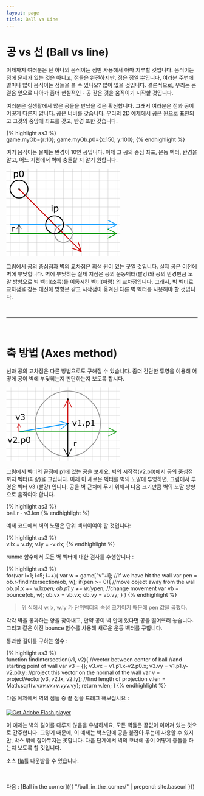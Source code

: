```yaml
---
layout: page
title: Ball vs Line
---
```


# 공 vs 선 (Ball vs line)

이제까지 여러분은 단 하나의 움직이는 점만 사용해서 아마 지루할 것입니다.  움직이는 점에 문제가 있는 것은 아니고, 점들은 완전하지만, 점은 점일 뿐입니다, 여러분 주변에 얼마나 많이 움직이는 점들을 볼 수 있나요? 많이 없을 것입니다. 결론적으로, 우리는 큰 걸음 앞으로 나아가 좀더 현실적인 - 공 같은 것을 움직이기 시작할 것입니다.

여러분은 실생활에서 많은 공들을 만났을 것은 확신합니다. 그래서 여러분은 점과 공이 어떻게 다른지 압니다. 공은 너비를 갖습니다. 우리의 2D 예제에서 공은 원으로 표현되고 그것의 중앙에 좌표를 갖고, 반경 또한 갖습니다.

{% highlight as3 %}  
game.myOb={r:10};
game.myOb.p0={x:150, y:100};
{% endhighlight %}

여기 움직이는 물체는 반경이 10인 공입니다. 이제 그 공의 중심 좌표, 운동 벡터, 반경을 알고, 어느 지점에서 벽에 충돌할 지 알기 원합니다.

![Alt 벽 벡터와 공의 교차](../img/tut07_1.gif)

그림에서 공의 중심점과 벽의 교차점은 회색 원이 있는 곳일 것입니다. 실제 공은 이전에 벽에 부딪힙니다. 벽에 부딪히는 실제 지점은 공의 운동벡터(빨강)와 공의 반경만큼 노말 방향으로 벽 벡터(초록)를 이동시킨 벡터(파랑) 의 교차점입니다. 그래서, 벽 벡터로 교차점을 찾는 대신에 방향은 같고 시작점이 옮겨진 다른 벽 벡터를 사용해야 할 것입니다.

<br>

----

<br>

# 축 방법 (Axes method)

선과 공의 교차점은 다른 방법으로도 구해질 수 있습니다. 좀더 간단한 투영을 이용해 어떻게 공이 벽에 부딪히는지 판단하는지 보도록 합시다.


![Alt 축 방법](../img/tut07_2.gif)

그림에서 벡터의 끝점에 p1에 있는 공을 보세요. 벽의 시작점(v2.p0)에서 공의 중심점까지 벡터(파랑)을 그립니다. 이제 이 새로운 벡터를 벽의 노말에 투영하면, 그림에서 투영은 벡터 v3 (빨강) 입니다. 공을 벽 근처에 두기 위해서 다음 크기만큼 벽의 노말 방향으로 움직여야 합니다.

{% highlight as3 %}  
ball.r - v3.len
{% endhighlight %}

예제 코드에서 벽의 노말은 단위 벡터이여야 할 것입니다:

{% highlight as3 %}  
v.lx = v.dy;
v.ly = -v.dx;
{% endhighlight %}

runme 함수에서 모든 벽 벡터에 대한 검사를 수행합니다 :

{% highlight as3 %}  
for(var i=1; i<5; i++){
  var w = game["v"+i];
  //if we have hit the wall
  var pen = ob.r-findIntersection(ob, w);
  if(pen >= 0){
    //move object away from the wall
    ob.p1.x += w.lx*pen;
    ob.p1.y += w.ly*pen;
    //change movement
    var vb = bounce(ob, w);
    ob.vx = vb.vx;
    ob.vy = vb.vy;
  }
}
{% endhighlight %}


> 위 식에서 w.lx, w.ly 가 단위벡터의 속성 크기이기 때문에 pen 값을 곱했다.

각각 벽을 통과하는 양을 찾아내고, 만약 공이 벽 안에 있다면 공을 떨어뜨려 놓습니다. 그리고 같은 이전 bounce 함수를 사용해 새로운 운동 벡터를 구합니다.

통과한 길이를 구하는 함수 :

{% highlight as3 %}  
function findIntersection(v1, v2){
  //vector between center of ball
  //and starting point of wall
  var v3 = {};
  v3.vx = v1.p1.x-v2.p0.x;
  v3.vy = v1.p1.y-v2.p0.y;
  //project this vector on the normal of the wall
  var v = projectVector(v3, v2.lx, v2.ly);
  //find length of projection
  v.len = Math.sqrt(v.vx*v.vx+v.vy*v.vy);
  return v.len;
}
{% endhighlight %}

다음 예제에서 벽의 점들 중 끝 점을 드래그 해보십시요 :

<div id="flashContent">
    <object classid="clsid:d27cdb6e-ae6d-11cf-96b8-444553540000" width="300" height="200" id="vect7" align="middle">
        <param name="movie" value="vect7.swf" />
        <param name="quality" value="high" />
        <param name="bgcolor" value="#ffffff" />
        <param name="play" value="true" />
        <param name="loop" value="true" />
        <param name="wmode" value="opaque" />
        <param name="scale" value="noborder" />
        <param name="menu" value="false" />
        <param name="devicefont" value="false" />
        <param name="salign" value="" />
        <param name="allowScriptAccess" value="sameDomain" />
        <!--[if !IE]>-->
        <object type="application/x-shockwave-flash" data="vect7.swf" width="300" height="200">
            <param name="movie" value="vect7.swf" />
            <param name="quality" value="high" />
            <param name="bgcolor" value="#ffffff" />
            <param name="play" value="true" />
            <param name="loop" value="true" />
            <param name="wmode" value="opaque" />
            <param name="scale" value="noborder" />
            <param name="menu" value="false" />
            <param name="devicefont" value="false" />
            <param name="salign" value="" />
            <param name="allowScriptAccess" value="sameDomain" />
        <!--<![endif]-->
            <a href="http://www.adobe.com/go/getflash">
                <img src="http://www.adobe.com/images/shared/download_buttons/get_flash_player.gif" alt="Get Adobe Flash player" />
            </a>
        <!--[if !IE]>-->
        </object>
        <!--<![endif]-->
    </object>
</div>


이 예제는 벽의 길이를 다루지 않음을 유념하세요, 모든 벽들은 끝없이 이어져 있는 것으로 간주합니다. 그렇기 때문에, 이 예제는 박스안에 공을 붙잡아 두는데 사용할 수 있지만, 박스 밖에 잡아두지는 못합니다. 다음 단계에서 벽의 코너에 공이 어떻게 충돌을 하는지 보도록 할 것입니다.


<p>소스 <a href="vect7.fla">fla</a>를 다운받을 수 있습니다. </p>


<br>
<br>
다음 : [Ball in the corner]({{ "/ball_in_the_corner/" | prepend: site.baseurl }})




